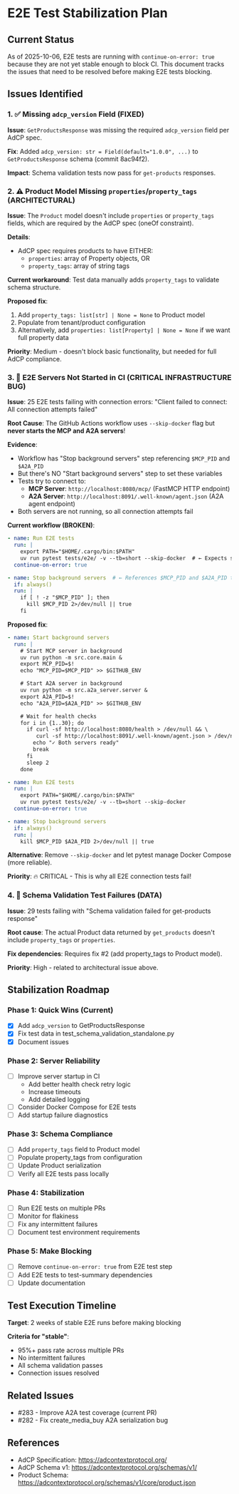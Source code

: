 # E2E Test Stabilization Plan

## Current Status

As of 2025-10-06, E2E tests are running with `continue-on-error: true` because they are not yet stable enough to block CI. This document tracks the issues that need to be resolved before making E2E tests blocking.

## Issues Identified

### 1. ✅ Missing `adcp_version` Field (FIXED)

**Issue**: `GetProductsResponse` was missing the required `adcp_version` field per AdCP spec.

**Fix**: Added `adcp_version: str = Field(default="1.0.0", ...)` to `GetProductsResponse` schema (commit 8ac94f2).

**Impact**: Schema validation tests now pass for `get-products` responses.

### 2. ⚠️ Product Model Missing `properties`/`property_tags` (ARCHITECTURAL)

**Issue**: The `Product` model doesn't include `properties` or `property_tags` fields, which are required by the AdCP spec (oneOf constraint).

**Details**:
- AdCP spec requires products to have EITHER:
  - `properties`: array of Property objects, OR
  - `property_tags`: array of string tags

**Current workaround**: Test data manually adds `property_tags` to validate schema structure.

**Proposed fix**:
1. Add `property_tags: list[str] | None = None` to Product model
2. Populate from tenant/product configuration
3. Alternatively, add `properties: list[Property] | None = None` if we want full property data

**Priority**: Medium - doesn't block basic functionality, but needed for full AdCP compliance.

### 3. 🚨 E2E Servers Not Started in CI (CRITICAL INFRASTRUCTURE BUG)

**Issue**: 25 E2E tests failing with connection errors: "Client failed to connect: All connection attempts failed"

**Root Cause**: The GitHub Actions workflow uses `--skip-docker` flag but **never starts the MCP and A2A servers**!

**Evidence**:
- Workflow has "Stop background servers" step referencing `$MCP_PID` and `$A2A_PID`
- But there's NO "Start background servers" step to set these variables
- Tests try to connect to:
  - **MCP Server**: `http://localhost:8080/mcp/` (FastMCP HTTP endpoint)
  - **A2A Server**: `http://localhost:8091/.well-known/agent.json` (A2A agent endpoint)
- Both servers are not running, so all connection attempts fail

**Current workflow (BROKEN)**:
```yaml
- name: Run E2E tests
  run: |
    export PATH="$HOME/.cargo/bin:$PATH"
    uv run pytest tests/e2e/ -v --tb=short --skip-docker  # ← Expects servers running!
  continue-on-error: true

- name: Stop background servers  # ← References $MCP_PID and $A2A_PID that don't exist!
  if: always()
  run: |
    if [ ! -z "$MCP_PID" ]; then
      kill $MCP_PID 2>/dev/null || true
    fi
```

**Proposed fix**:
```yaml
- name: Start background servers
  run: |
    # Start MCP server in background
    uv run python -m src.core.main &
    export MCP_PID=$!
    echo "MCP_PID=$MCP_PID" >> $GITHUB_ENV

    # Start A2A server in background
    uv run python -m src.a2a_server.server &
    export A2A_PID=$!
    echo "A2A_PID=$A2A_PID" >> $GITHUB_ENV

    # Wait for health checks
    for i in {1..30}; do
      if curl -sf http://localhost:8080/health > /dev/null && \
         curl -sf http://localhost:8091/.well-known/agent.json > /dev/null; then
        echo "✓ Both servers ready"
        break
      fi
      sleep 2
    done

- name: Run E2E tests
  run: |
    export PATH="$HOME/.cargo/bin:$PATH"
    uv run pytest tests/e2e/ -v --tb=short --skip-docker
  continue-on-error: true

- name: Stop background servers
  if: always()
  run: |
    kill $MCP_PID $A2A_PID 2>/dev/null || true
```

**Alternative**: Remove `--skip-docker` and let pytest manage Docker Compose (more reliable).

**Priority**: 🔥 CRITICAL - This is why all E2E connection tests fail!

### 4. 🐛 Schema Validation Test Failures (DATA)

**Issue**: 29 tests failing with "Schema validation failed for get-products response"

**Root cause**: The actual Product data returned by `get_products` doesn't include `property_tags` or `properties`.

**Fix dependencies**: Requires fix #2 (add property_tags to Product model).

**Priority**: High - related to architectural issue above.

## Stabilization Roadmap

### Phase 1: Quick Wins (Current)
- [x] Add `adcp_version` to GetProductsResponse
- [x] Fix test data in test_schema_validation_standalone.py
- [x] Document issues

### Phase 2: Server Reliability
- [ ] Improve server startup in CI
  - Add better health check retry logic
  - Increase timeouts
  - Add detailed logging
- [ ] Consider Docker Compose for E2E tests
- [ ] Add startup failure diagnostics

### Phase 3: Schema Compliance
- [ ] Add `property_tags` field to Product model
- [ ] Populate property_tags from configuration
- [ ] Update Product serialization
- [ ] Verify all E2E tests pass locally

### Phase 4: Stabilization
- [ ] Run E2E tests on multiple PRs
- [ ] Monitor for flakiness
- [ ] Fix any intermittent failures
- [ ] Document test environment requirements

### Phase 5: Make Blocking
- [ ] Remove `continue-on-error: true` from E2E test step
- [ ] Add E2E tests to test-summary dependencies
- [ ] Update documentation

## Test Execution Timeline

**Target**: 2 weeks of stable E2E runs before making blocking

**Criteria for "stable"**:
- 95%+ pass rate across multiple PRs
- No intermittent failures
- All schema validation passes
- Connection issues resolved

## Related Issues

- #283 - Improve A2A test coverage (current PR)
- #282 - Fix create_media_buy A2A serialization bug

## References

- AdCP Specification: https://adcontextprotocol.org/
- AdCP Schema v1: https://adcontextprotocol.org/schemas/v1/
- Product Schema: https://adcontextprotocol.org/schemas/v1/core/product.json
